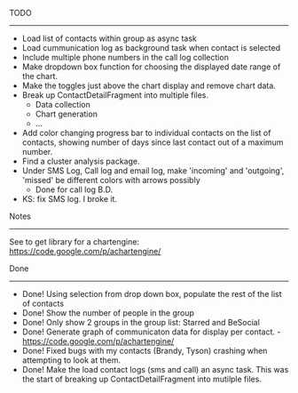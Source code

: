 TODO
___________________________________________________________________

- Load list of contacts within group as async task
- Load cummunication log as background task when contact is selected
- Include multiple phone numbers in the call log collection
- Make dropdown box function for choosing the displayed date range of the chart.
- Make the toggles just above the chart display and remove chart data.
- Break up ContactDetailFragment into multiple files.
    - Data collection
    - Chart generation
    - ...
- Add color changing progress bar to individual contacts on the list of contacts,
    showing number of days since last contact out of a maximum number.
- Find a cluster analysis package.
- Under SMS Log, Call log and email log, make 'incoming' and 'outgoing', 'missed' be different colors with arrows possibly
    - Done for call log B.D. 
- KS: fix SMS log.  I broke it.

Notes
___________________________________________________________________
See to get library for a chartengine: https://code.google.com/p/achartengine/


Done
___________________________________________________________________
- Done! Using selection from drop down box, populate the rest of the list of contacts
- Done! Show the number of people in the group
- Done! Only show 2 groups in the group list: Starred and BeSocial
- Done! Generate graph of communicaton data for display per contact.
        - https://code.google.com/p/achartengine/
- Done! Fixed bugs with my contacts (Brandy, Tyson) crashing when attempting to look at them.
- Done! Make the load contact logs (sms and call) an async task.  This was the start of breaking up ContactDetailFragment into mutilple files.
